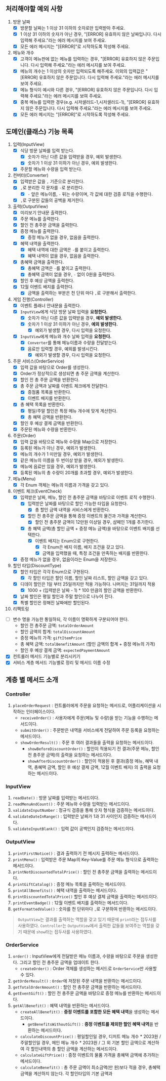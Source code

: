 ## 처리해야할 예외 사항

1. 방문 날짜
    - [x] 방문할 날짜는 1 이상 31 이하의 숫자로만 입력받아 주세요.
    - [x] 1 이상 31 이하의 숫자가 아닌 경우, "[ERROR] 유효하지 않은 날짜입니다. 다시 입력해 주세요."라는 에러 메시지를 보여 주세요.
    - [x] 모든 에러 메시지는 "[ERROR]"로 시작하도록 작성해 주세요.
2. 메뉴와 개수
    - [x] 고객이 메뉴판에 없는 메뉴를 입력하는 경우, "[ERROR] 유효하지 않은 주문입니다. 다시 입력해 주세요."라는 에러 메시지를 보여 주세요.
    - [x] 메뉴의 개수는 1 이상의 숫자만 입력되도록 해주세요. 이외의 입력값은 "[ERROR] 유효하지 않은 주문입니다. 다시 입력해 주세요."라는 에러 메시지를 보여 주세요.
    - [x] 메뉴 형식이 예시와 다른 경우, "[ERROR] 유효하지 않은 주문입니다. 다시 입력해 주세요."라는 에러 메시지를 보여 주세요.
    - [x] 중복 메뉴를 입력한 경우(e.g. 시저샐러드-1,시저샐러드-1), "[ERROR] 유효하지 않은 주문입니다. 다시 입력해 주세요."라는 에러 메시지를 보여 주세요.
    - [x] 모든 에러 메시지는 "[ERROR]"로 시작하도록 작성해 주세요.

## 도메인(클래스) 기능 목록

1. 입력(InputView)
    - [x] 식당 방문 날짜를 입력 받는다.
        - [x] 숫자가 아닌 다른 값을 입력받을 경우, 예외 발생한다.
        - [x] 숫자가 1 이상 31 이하가 아닌 경우, 예외 발생한다.
    - [x] 주문할 메뉴와 수량을 입력 받는다.
2. 컨버터(Converter)
    - [x] 입력받은 값을 `,` 기준으로 분리한다.
    - [x] `,`로 분리한 각 문자를 `-`로 분리한다.
      - [x] `-` 앞은 메뉴이름, `-` 뒤는 수량이며, 각 값에 대한 검증 로직을 수행한다.
    - [x] `,`로 구분된 값들의 공백을 제거한다.
3. 출력(OutputView)
    - [x] 미리보기 안내문 출력한다.
    - [x] 주문 메뉴를 출력한다.
    - [x] 할인 전 총주문 금액을 출력한다.
    - [x] 증정 메뉴를 출력한다.
        - [x] 증정 메뉴가 없을 경우, 없음을 출력한다.
    - [x] 혜택 내역을 출력한다.
        - [x] 혜택 내역에 대한 금액은 `-`를 붙이고 출력한다.
        - [x] 혜택 내역이 없을 경우, 없음을 출력한다.
    - [x] 총혜택 금액을 출력한다.
        - [x] 총혜택 금액은 `-`를 붙이고 출력한다.
        - [x] 총혜택 금액이 없을 경우, `-` 없이 0원을 출력한다.
    - [x] 할인 후 예상 금액을 출력한다.
    - [x] 12월 이벤트 배지를 출력한다.
        - [x] 금액을 출력하는 부분은 천 단위 마다 `,`로 구분해서 출력한다.
4. 게임 진행(Controller)
    - [x] 이벤트 플래너 안내문을 출력한다.
    - [x] `InputView`에게 식당 방문 날짜 입력을 **요청한다.**
        - [x] 숫자가 아닌 다른 값을 입력받을 경우, **예외 발생한다.**
        - [x] 숫자가 1 이상 31 이하가 아닌 경우, **예외 발생한다.**
            - [x] 예외가 발생할 경우, 다시 입력을 요청한다.
    - [x] `InputView`에게 메뉴와 개수 날짜 입력을 **요청한다.**
        - [x] `Converter`를 통해 메뉴이름과 수량을 전달받는다.
        - [x] 음료만 입력할 경우, 예외를 발생시킨다.
            - [x] 예외가 발생할 경우, 다시 입력을 요청한다.
5. 주문 서비스(OrderService)
    - [x] 입력 값을 바탕으로 Order를 생성한다.
    - [x] Order가 정상적으로 생성되면 총 주문 금액을 계산한다.
    - [x] 할인 전 총 주문 금액을 반환한다.
    - [x] 총 주문 금액과 날짜를 이벤트 체크에게 전달한다.
        - [x] 증점품 목록을 반환한다.
        - [x] 이벤트 배지를 반환한다.
    - [x] 총 혜택 목록을 반환한다.
        - [x] 평일/주말 할인은 특정 메뉴 개수에 맞게 계산한다.
        - [x] 총 혜택 금액을 반환한다.
    - [x] 할인 후 예상 결제 금액을 반환한다.
    - [x] 주문된 메뉴와 수량을 반환한다.
6. 주문(Order)
    - [x] 입력 값을 바탕으로 메뉴와 수량을 Map으로 저장한다.
    - [x] 등록된 메뉴가 아닌 경우, 예외가 발생한다.
    - [x] 메뉴의 개수가 1 미만일 경우, 예외가 발생한다.
    - [x] 같은 메뉴의 이름을 두 번이상 받을 경우, 예외가 발생한다.
    - [x] 메뉴에 음료만 있을 경우, 예외가 발생한다.
    - [x] 등록된 메뉴의 총 수량이 20개를 초과할 경우, 예외가 발생한다.
7. 메뉴(Menu)
    - [x] 각 Enum 객체는 메뉴의 이름과 가격을 갖고 있다.
8. 이벤트 체크(EventCheck)
    - [x] 입력받은 날짜, 메뉴, 할인 전 총주문 금액을 바탕으로 이벤트 로직 수행한다.
        - [x] 입력받은 날짜를 바탕으로 할인 가능한 타입을 요청한다.
            - [x] 총 할인 금액 내역을 서비스에게 반환한다.
        - [x] 할인 전 총주문 금액을 통해 증정 이벤트의 물건과 가격을 계산한다.
            - [x] 할인 전 총주문 금액이 12만원 이상일 경우, 샴페인 1개를 추가한다.
        - [x] 총 혜택 금액(총 할인 금액 + 증정 메뉴 금액)을 바탕으로 이벤트 배지를 선택한다.
            - [x] 이벤트 배지는 Enum으로 구현한다.
                - [x] 각 Enum은 배지 이름, 배지 조건을 갖고 있다.
                - [x] 금액을 입력했을 때, 특정 조건을 만족하는 배지를 반환한다.
    - [x] 증정 메뉴가 없을 경우, 없음이라는 Enum을 저장한다.
9. 할인 타입(DiscountType)
    - [x] 할인 타입은 각각 Enum으로 구현된다.
        - [x] 각 할인 타입은 할인 이름, 할인 날짜 리스트, 할인 금액을 갖고 있다.
    - [x] 디데이 할인은 1일 부터 25일까지만 적용 가능하다. 나머지는 31일까지 적용
        - [x] 1000 + (입력받은 날짜 - 1) * 100 만큼의 할인 금액을 반환한다.
    - [x] 날짜 할인은 평일 할인과 주말 할인으로 나누어 진다.
    - [x] 특별 할인은 정해진 날짜에만 할인된다.
10. 리팩토링
- [ ] 변수 명을 가능한 통일하되, 각 이름이 명확하게 구분되어야 한다.
    - 할인 전 총주문 금액: `totalOrderAmount`
    - 할인 금액의 합계: `totalDiscountAmount`
    - 증정 메뉴의 가격: `giftItemPrice`
    - 총 혜택 금액: `totalBenefitAmount` (할인 금액의 합계 + 증정 메뉴의 가격)
    - 할인 후 예상 결제 금액: `expectedPaymentAmount`
- [x] 컨트롤러 메서드 기능별로 분리시키기
- [x] 서비스 계층 메서드 기능별로 정리 및 메서드 이름 수정

## 계층 별 메서드 소개
### Controller
1. `placeOrderRequest` : 컨트롤러에게 주문을 요청하는 메서드로, 어플리케이션을 시작하는 인터페이스이다.
   - `receiveOrder()` : 사용자에게 주문(메뉴 및 수량)을 받는 기능을 수행하는 메서드이다.
   - `submitOrder()` : 주문받은 내역을 서비스에게 전달하여 주문 등록을 요청하는 메서드이다.
   - `showOrderResult()` : 주문 후 여러 결과들을 출력을 요청하는 메서드이다.
     - `showBeforeDiscountOrder()` : 할인이 적용되기 전 결과(주문 메뉴, 할인 전 총주문 금액)의 출력을 요청하는 메서드이다.
     - `showAfterDiscountOrder()` : 할인이 적용된 후 결과(증정 메뉴, 혜택 내역, 총혜택 금액, 할인 후 예상 결제 금액, 12월 이벤트 배지)
     의 출력을 요청하는 메서드이다.
### InputView
1. `readDate()` : 방문 날짜를 입력받는 메서드이다.
2. `readMenuAndCount()` : 주문 메뉴와 수량을 입력받는 메서드이다.
3. `validateInputNumber` : 정규식 검증을 통해 숫자 형식을 검증하는 메서드이다.
4. `validateDateInRange()` : 입력받은 날짜가 1과 31 사이인지 검증하는 메서드이다.
5. `validateInputBlank()` : 입력 값이 공백인지 검증하는 메서드이다.
### OutputView
1. `printFirstNotice()` : 결과 출력하기 전 메시지 출력하는 메서드이다.
2. `printMenu()` : 입력받은 주문 Map의 Key-Value를 주문 메뉴 형식으로 출력하는 메서드이다.
3. `printNotDiscountedTotalPrice()` : 할인 전 총주문 금액을 출력하는 메서드이다.
4. `printGiftCatalog()` : 증정 메뉴 목록을 출력하는 메서드이다.
5. `printAllBenefits()` : 혜택 내역을 출력하는 메서드이다.
6. `printDiscountedTotalPrice()` 할인 후 예상 결제 금액을 출력하는 메서드이다.
7. `printEventBadge()` : 12월 이벤트 배지를 출력하는 메서드이다.
8. `getFormattedValue()` : 숫자를 천 단위마다 `,`로 구분하여 반환하는 메서드이다.
> `OutputView`는 결과를 출력하는 역할을 갖고 있기 때문에 `print`라는 접두사를 사용하였다. `Controller`는
> `OutputView`에서 출력한 값들을 보여주는 역할을 갖기 때문에 `show`라는 접두사를 사용하였다.
### OrderService
1. `order()` : InputView에게 전달받은 메뉴 이름과, 수량을 바탕으로 주문을 생성한다. 그리고 할인 전 총주문 금액을 업데이트 한다.
   - `createOrder()` : Order 객체를 생성하는 메서드로 `OrderService`만 사용할 수 있다.
2. `getOrderResult()` : `Order`에 저장된 주문 내역을 반환하는 메서드이다.
3. `getTotalOrderAmount()` : 할인 전 총주문 금액을 반환하는 메서드이다.
4. `getEventGift()` : 할인 전 총주문 금액을 바탕으로 증정 메뉴를 반환하는 메서드이다.
5. `getAllBenefit()` : 혜택 내역을 반환하는 메서드이다.
   - `createAllBenefit()` : **증정 이벤트를 포함한 모든 혜택 내역**을 생성하는 메서드이다.
     - `getBenefitsWithoutGift()` : **증정 이벤트를 제외한 할인 혜택 내역**을 반환하는 메서드이다.
   - `calculateDiscountPrice()` : 평일할인일 경우, 디저트 메뉴 개수 * 2023원 / 주말할인일 경우, 메인 메뉴 개수 * 2023원 / 
   그 외 기본 할인 금액으로 계산하여 각 할인내역의 총 할인 금액을 계산하는 메서드이다.
   - `calculateGiftPrice()` : 증정 이벤트의 물품 가격을 총혜택 금액에 추가하는 메서드이다.
   - `calculateBenefit()` : 총 주문 금액이 최소금액(만 원)보다 적을 경우, 총혜택 금액을 계산하지 않는다. 각 할인타입의 기본 금액과
   
